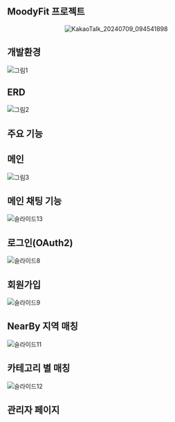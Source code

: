 
## MoodyFit 프로젝트
<div style="text-align:center;">
  
![KakaoTalk_20240709_094541898](https://github.com/DoKyeomKim/MoodyFit/assets/164134917/9e245c1f-9379-4aee-afe2-a4e2a99cc399)

</div>

## 개발환경
![그림1](https://github.com/DoKyeomKim/MoodyFit/assets/164134917/7decaa88-d1db-42b1-8cf9-ecc8dc4d044b)

## ERD
![그림2](https://github.com/DoKyeomKim/MoodyFit/assets/164134917/1a0025ba-9a7d-4514-8a4d-04837d0b376f)

## 주요 기능

## 메인
![그림3](https://github.com/DoKyeomKim/MoodyFit/assets/164134917/5c264b71-dc64-4d23-9286-f19b00e4edef)

## 메인 채팅 기능
![슬라이드13](https://github.com/DoKyeomKim/MoodyFit/assets/164134917/62ad485e-6faa-4b1d-ae03-9d5683170104)


## 로그인(OAuth2)
![슬라이드8](https://github.com/DoKyeomKim/MoodyFit/assets/164134917/6203db8f-7045-4700-97be-c3c8c84ebf4e)

## 회원가입
![슬라이드9](https://github.com/DoKyeomKim/MoodyFit/assets/164134917/ec79e989-e894-44a2-bc58-7b17a0a62592)

## NearBy 지역 매칭
![슬라이드11](https://github.com/DoKyeomKim/MoodyFit/assets/164134917/c873e0fe-e816-4688-8df4-96c0e8fd308a)

## 카테고리 별 매칭
![슬라이드12](https://github.com/DoKyeomKim/MoodyFit/assets/164134917/d71ab858-ba90-46b9-9c8e-667109facb9b)

## 관리자 페이지

